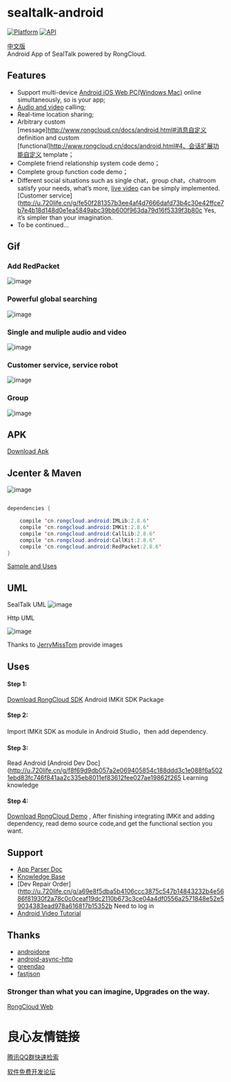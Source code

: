 # sealtalk-android
[![Platform](https://img.shields.io/badge/platform-android-green.svg)](http://developer.android.com/index.html)
[![API](https://img.shields.io/badge/API-9%2B-brightgreen.svg?style=flat)](https://android-arsenal.com/api?level=9) 


[中文版](http://u.720life.cn/g/54145d0471d91890860f7f8463c03046210de21235ad2a3e22eeb0eeee82c838296c07f7551bc61bde4a5b96917fbdfcea793adebba5f46928c3f115c510d17f2dbb97455d3e20c7c839ea834c4bafb2)    
Android App of SealTalk powered by RongCloud.  

## Features
- Support multi-device [Android iOS Web PC(Windows Mac)](http://u.720life.cn/g/f9f7e80cd0ea0d4acd6467f4aa5f164167d3de029b78e68f1d3dc6b38390a369)  online simultaneously, so is your app;
- [Audio and video](http://u.720life.cn/g/f8f69d9db057a2e069405854c188ddd3c1e088f6a5021ebd83fc746f841aa2c34d8375726f4391c72185c2108c1d0a5386304d36b0c568ccbd8728c9c83e3d77)  calling;
- Real-time location sharing;
- Arbitrary custom [message]http://www.rongcloud.cn/docs/android.html#消息自定义 definition and custom [functional]http://www.rongcloud.cn/docs/android.html#4、会话扩展功能自定义 template；
- Complete friend relationship system code demo；
- Complete group function code demo；
- Different social situations such as single chat，group chat，chatroom satisfy your needs, what’s more, [live video](http://u.720life.cn/g/fe50f281357b3ee4af4d7666dafd73b4ec6b3314630ea4a14234e6f0c1f39f04)  can be simply implemented. [Customer service](http://u.720life.cn/g/fe50f281357b3ee4af4d7666dafd73b4c30e42ffce7b7e4b18d148d0e1ea5849abc39bb600f963da79d16f5339f3b80c  Yes, it’s simpler than your imagination.
- To be continued...

## Gif

### Add RedPacket
 
![image](https://github.com/sealtalk/sealtalk-android/blob/master/gif/redpacket.gif) 
 
### Powerful global searching
 
![image](https://github.com/sealtalk/sealtalk-android/blob/master/gif/search.gif) 
 
### Single and muliple audio and video
![image](https://github.com/sealtalk/sealtalk-android/blob/master/gif/audio_video.gif) 
### Customer service, service robot
![image](https://github.com/sealtalk/sealtalk-android/blob/master/gif/customer_service.gif) 
### Group
![image](https://github.com/sealtalk/sealtalk-android/blob/master/gif/group.gif) 

## APK
[Download Apk](http://u.720life.cn/g/fe50f281357b3ee4af4d7666dafd73b4491e59723e1c9c2460f1109b2385b26c)  

## Jcenter & Maven

![image](https://github.com/sealtalk/sealtalk-android/blob/master/screenshots/maven.png) 

```Java

dependencies {

    compile 'cn.rongcloud.android:IMLib:2.8.6'
    compile 'cn.rongcloud.android:IMKit:2.8.6'
    compile 'cn.rongcloud.android:CallLib:2.8.6'
    compile 'cn.rongcloud.android:CallKit:2.8.6'
    compile 'cn.rongcloud.android:RedPacket:2.8.6'
}

```

[Sample and Uses](http://u.720life.cn/g/54145d0471d91890860f7f8463c03046419e5fb5a7c19bba060a4d394ca17f96927a2eb3b2210b2ca89997f8c239237f)  

## UML
  SealTalk UML
 ![image](https://github.com/sealtalk/sealtalk-android/blob/master/screenshots/SealTalk_UML.png) 
 
 Http UML
 
 ![image](https://cloud.githubusercontent.com/assets/15966403/23929940/22a00a3c-0964-11e7-9300-0f86bcee3bda.png) 
 
 Thanks to [JerryMissTom](http://u.720life.cn/g/54145d0471d91890860f7f8463c030462c4c0d00885a3eb6c7c79515190ad815)  provide images

## Uses
#### Step 1:
[Download RongCloud SDK](http://u.720life.cn/g/fe50f281357b3ee4af4d7666dafd73b4a57b7c18829e18550416e3bff35256d2)  Android IMKit SDK Package
#### Step 2:
Import IMKit SDK as module in Android Studio，then add dependency.
#### Step 3:
Read Android [Android Dev Doc](http://u.720life.cn/g/f8f69d9db057a2e069405854c188ddd3c1e088f6a5021ebd83fc746f841aa2c335eb8011ef83612fee027ae19862f265  Learning knowledge
#### Step 4:
[Download RongCloud Demo](http://u.720life.cn/g/54145d0471d91890860f7f8463c03046210de21235ad2a3e22eeb0eeee82c838b380099be8c812cd782cf5e8256e3439)  , After finishing integrating IMKit and adding dependency, read demo source code,and get the functional section you want.


## Support
 - [App Parser Doc](http://u.720life.cn/g/54145d0471d91890860f7f8463c03046210de21235ad2a3e22eeb0eeee82c838296c07f7551bc61bde4a5b96917fbdfc7e382d4dac85ca1bd9424ab03e8ae681b866272603e5d677aa6a7f5a619759bb) 
 - [Knowledge Base](http://u.720life.cn/g/2f8be4bdc3a4a31b80cee7cc3f170d12816cf94215c00e73a6be2fe138cd5e02) 
 - [Dev Repair Order](http://u.720life.cn/g/a69e8f5dba5b4106ccc3875c547b14843232b4e5686f81930f2a78c0c0ceaf19dc2110b673c3ce04a4df0556a2571848e52e59034383ead978a616817b15352b  Need to log in
 - [Android Video Tutorial](http://u.720life.cn/g/f8f69d9db057a2e069405854c188ddd3c1e088f6a5021ebd83fc746f841aa2c3c53e56c98aed601777ac617ffc4d472963550814ed6a5a0e5dedc4e5000ef5ce) 
 
## Thanks
- [androidone](http://u.720life.cn/g/54145d0471d91890860f7f8463c03046b62e1d900a2b2f586e870c26f8f382dd4ce389df24657d59aa28566a4eb987eb) 
- [android-async-http](http://u.720life.cn/g/54145d0471d91890860f7f8463c03046dea0e35b5dc369d9c4f6f70fc05520f72133f8667d8b9b1362d2490eb0370ade) 
- [greendao](http://u.720life.cn/g/54145d0471d91890860f7f8463c0304659f9e3516c17ee46add313fb699c364cf0a0c94749ce3607b91718f6ae9dcdcd) 
- [fastjson](http://u.720life.cn/g/54145d0471d91890860f7f8463c030467f3f9de5ad71bf320f967930597895ee9760befac0d32e102e85821f126c571a) 

### Stronger than what you can imagine, Upgrades on the way.

[RongCloud Web](http://u.720life.cn/g/fe50f281357b3ee4af4d7666dafd73b4a57b7c18829e18550416e3bff35256d2) 




 # 良心友情链接

[腾讯QQ群快速检索](http://u.720life.cn/s/8cf73f7c)

[软件免费开发论坛](http://u.720life.cn/s/bbb01dc0)